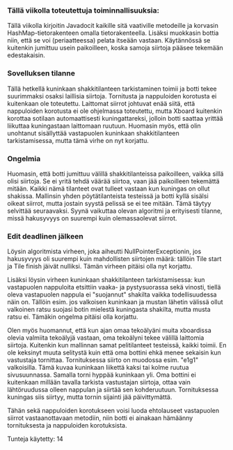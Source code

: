 ### Tällä viikolla toteutettuja toiminnallisuuksia:

Tällä viikolla kirjoitin Javadocit kaikille sitä vaativille metodeille ja korvasin HashMap-tietorakenteen omalla tietorakenteella.
Lisäksi muokkasin bottia niin, että se voi (periaatteessa) pelata itseään vastaan. Käytännössä se kuitenkin jumittuu usein paikoilleen, 
koska samoja siirtoja pääsee tekemään edestakaisin.

### Sovelluksen tilanne

Tällä hetkellä kuninkaan shakkitilanteen tarkistaminen toimii ja botti tekee suurimmaksi osaksi laillisia siirtoja. Tornitusta 
ja nappuloiden korotusta ei kuitenkaan ole toteutettu. Laittomat siirrot johtuvat enää siitä, että nappuloiden korotusta ei ole
ohjelmassa toteutettu, mutta Xboard kuitenkin korottaa sotilaan automaattisesti kuningattareksi, jolloin botti saattaa yrittää 
liikuttaa kuningastaan laittomaan ruutuun. Huomasin myös, että olin unohtanut sisällyttää vastapuolen kuninkaan shakkitilanteen 
tarkistamisessa, mutta tämä virhe on nyt korjattu. 

### Ongelmia

Huomasin, että botti jumittuu välillä shakkitilanteissa paikoilleen, vaikka sillä olisi siirtoja. Se ei yritä tehdä väärää 
siirtoa, vaan jää paikoilleen tekemättä mitään. Kaikki nämä tilanteet ovat tulleet vastaan kun kuningas on ollut shakissa. 
Mallinsin yhden pöytätilanteista testeissä ja botti kyllä sisälsi oikeat siirrot, mutta jostain syystä pelissä se ei tee mitään.
Tämä täytyy selvittää seuraavaksi. Syynä vaikuttaa olevan algoritmi ja erityisesti tilanne, missä hakusyvyys on suurempi kuin 
olemassaolevat siirrot.

### Edit deadlinen jälkeen

Löysin algoritmista virheen, joka aiheutti NullPointerExceptionin, jos hakusyvyys oli suurempi kuin mahdollisten 
siirtojen määrä: tällöin Tile start ja Tile finish jäivät nulliksi. Tämän virheen pitäisi olla nyt korjattu. 

Lisäksi löysin virheen kuninkaan shakkitilanteen tarkistamisessa: kun vastapuolen nappuloita etsittiin vaaka- ja pystysuorassa sekä 
vinosti, tiellä oleva vastapuolen nappula ei "suojannut" shakilta vaikka todellisuudessa näin on. Tällöin esim. jos valkoisen kuninkaan 
ja mustan lähetin välissä ollut valkoinen ratsu suojasi botin mielestä kuningasta shakilta, mutta musta ratsu ei. Tämäkin ongelma pitäisi 
olla korjattu.

Olen myös huomannut, että kun ajan omaa tekoälyäni muita xboardissa olevia valmiita tekoälyjä vastaan, oma tekoälyni tekee välillä laittomia 
siirtoja. Kuitenkin kun mallinnan samat pelitilanteet testeissä, kaikki toimii. En ole keksinyt muuta selitystä kuin että oma bottini 
ehkä menee sekaisin kun vastustaja tornittaa. Tornituksessa siirto on muodossa esim. "e1g1" valkoisilla. Tämä kuvaa kuninkaan liikettä kaksi 
tai kolme ruutua sivusuunnassa. Samalla torni hyppää kuninkaan yli. Oma bottini ei kuitenkaan millään tavalla tarkista vastustajan siirtoja,
ottaa vain lähtöruudussa olleen nappulan ja siirtää sen kohderuutuun. Tornituksessa kuningas siis siirtyy, mutta tornin sijainti jää päivittymättä.

Tähän sekä nappuloiden korotukseen voisi luoda ehtolauseet vastapuolen siirrot vastaanottavaan metodiin, niin botti ei ainakaan hämäänny tornituksesta
ja nappuloiden korotuksista.

Tunteja käytetty: 14
